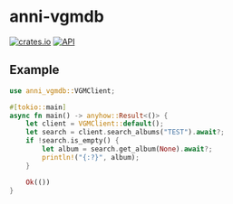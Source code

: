 # anni-vgmdb

[![crates.io](https://img.shields.io/crates/v/anni-vgmdb.svg)](https://crates.io/crates/anni-vgmdb)
[![API](https://docs.rs/anni-vgmdb/badge.svg)](https://docs.rs/anni-vgmdb)

## Example

```rust
use anni_vgmdb::VGMClient;

#[tokio::main]
async fn main() -> anyhow::Result<()> {
    let client = VGMClient::default();
    let search = client.search_albums("TEST").await?;
    if !search.is_empty() {
        let album = search.get_album(None).await?;
        println!("{:?}", album);
    }

    Ok(())
}
```